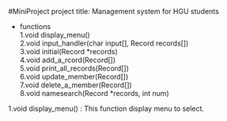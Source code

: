#MiniProject
project title: Management system for HGU students
* functions   
  1.void display_menu()   
  2.void input_handler(char input[], Record records[])   
  3.void initial(Record *records)   
  4.void add_a_rcord(Record[])   
  5.void print_all_records(Record[])   
  6.void update_member(Record[])   
  7.void delete_a_member(Record[])   
  8.void namesearch(Record *records, int num)   
   
1.void display_menu() : This function display menu to select.   

  

